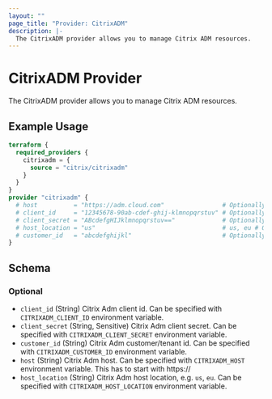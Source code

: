 ```yaml
---
layout: ""
page_title: "Provider: CitrixADM"
description: |-
  The CitrixADM provider allows you to manage Citrix ADM resources.
---
```


# CitrixADM Provider

The CitrixADM provider allows you to manage Citrix ADM resources.

## Example Usage

```terraform
terraform {
  required_providers {
    citrixadm = {
      source = "citrix/citrixadm"
    }
  }
}
provider "citrixadm" {
  # host          = "https://adm.cloud.com"                # Optionally use CITRIXADM_HOST env var
  # client_id     = "12345678-90ab-cdef-ghij-klmnopqrstuv" # Optionally use CITRIXADM_CLIENT_ID env var
  # client_secret = "ABcdefgHIJklmnopqrstuv=="             # Optionally use CITRIXADM_CLIENT_SECRET env var
  # host_location = "us"                                   # us, eu # Optionally use CITRIX_ADM_HOST_LOCATION env var
  # customer_id   = "abcdefghijkl"                         # Optionally use CITRIX_ADM_CUSTOMER_ID env var
}
```

<!-- schema generated by tfplugindocs -->
## Schema

### Optional

- `client_id` (String) Citrix Adm client id. Can be specified with `CITRIXADM_CLIENT_ID` environment variable.
- `client_secret` (String, Sensitive) Citrix Adm client secret. Can be specified with `CITRIXADM_CLIENT_SECRET` environment variable.
- `customer_id` (String) Citrix Adm customer/tenant id. Can be specified with `CITRIXADM_CUSTOMER_ID` environment variable.
- `host` (String) Citrix Adm host. Can be specified with `CITRIXADM_HOST` environment variable. This has to start with https://
- `host_location` (String) Citrix Adm host location, e.g. `us`, `eu`. Can be specified with `CITRIXADM_HOST_LOCATION` environment variable.
